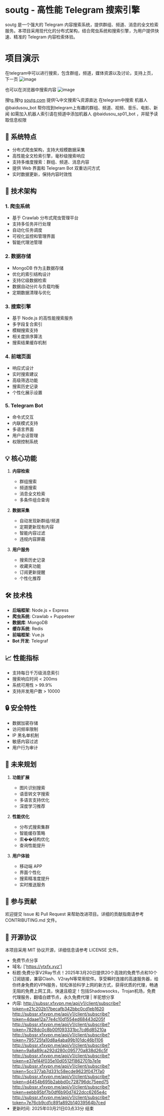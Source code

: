 # soutg - 高性能 Telegram 搜索引擎

soutg 是一个强大的 Telegram 内容搜索系统，提供群组、频道、消息的全文检索服务。本项目采用现代化的分布式架构，结合爬虫系统和搜索引擎，为用户提供快速、精准的 Telegram 内容检索体验。

# 项目演示

在telegram中可以进行搜索，包含群组，频道，媒体资源以及讨论，支持上页，下一页
![image](https://github.com/user-attachments/assets/3a0401eb-c811-4450-93ac-47a1ba054eff)

也可以在浏览器中搜索内容
![image](https://github.com/user-attachments/assets/89c2ac51-9921-4c17-be2d-ef6552d16b0b)

搜tg,搜tg <a href="soutg.com">soutg.com</a> 提供🔍中文搜索🔍资源直达  在telegram中搜索 机器人 @baidusou_bot  帮你找到telegram上有趣的群组、频道、视频、音乐、电影、新闻
如需加入机器人索引请在频道中添加机器人 @baidusou_sp01_bot ，并赋予读取信息权限


## 🚀 系统特点

- 分布式爬虫架构，支持大规模数据采集
- 高性能全文检索引擎，毫秒级搜索响应
- 支持多维度搜索：群组、频道、消息内容
- 提供 Web 界面和 Telegram Bot 双重访问方式
- 实时数据更新，保持内容时效性

## 🔧 技术架构

### 1. 爬虫系统
- 基于 Crawlab 分布式爬虫管理平台
- 支持多任务并行处理
- 自动化任务调度
- 可视化监控和管理界面
- 智能代理池管理

### 2. 数据存储
- MongoDB 作为主数据存储
- 优化的索引结构设计
- 支持亿级数据检索
- 数据自动分片与负载均衡
- 定期数据清理与优化

### 3. 搜索引擎
- 基于 Node.js 的高性能搜索服务
- 多字段复合索引
- 模糊搜索支持
- 相关度排序算法
- 搜索结果缓存机制

### 4. 前端页面
- 响应式设计
- 实时搜索建议
- 高级筛选功能
- 搜索历史记录
- 个性化展示设置

### 5. Telegram Bot
- 命令式交互
- 内联模式支持
- 多语言界面
- 用户会话管理
- 权限控制系统

## 💡 核心功能

1. **内容检索**
   - 群组搜索
   - 频道搜索
   - 消息全文检索
   - 多条件组合查询

2. **数据采集**
   - 自动发现新群组/频道
   - 定期更新现有内容
   - 智能内容过滤
   - 违规内容屏蔽

3. **用户服务**
   - 搜索历史记录
   - 收藏夹功能
   - 订阅更新提醒
   - 个性化推荐

## 🛠 技术栈

- **后端框架**: Node.js + Express
- **爬虫系统**: Crawlab + Puppeteer
- **数据库**: MongoDB
- **缓存系统**: Redis
- **前端框架**: Vue.js
- **Bot 开发**: Telegraf

## 📈 性能指标

- 支持每日千万级消息索引
- 搜索响应时间 < 200ms
- 系统可用性 > 99.9%
- 支持并发用户数 > 10000

## 🔒 安全特性

- 数据加密存储
- 访问频率限制
- IP 黑名单机制
- 敏感内容过滤
- 用户行为审计

## 🌟 未来规划

1. **功能扩展**
   - 图片识别搜索
   - 语音转文字搜索
   - 多语言支持优化
   - 深度学习推荐

2. **性能优化**
   - 分布式搜索集群
   - 智能缓存策略
   - 索��结构优化
   - 查询性能提升

3. **用户体验**
   - 移动端 APP
   - 界面个性化
   - 搜索精准度提升
   - 实时推送服务

## 🤝 参与贡献

欢迎提交 Issue 和 Pull Request 来帮助改进项目。详细的贡献指南请参考 CONTRIBUTING.md 文件。

## 📄 开源协议

本项目采用 MIT 协议开源，详细信息请参考 LICENSE 文件。 

- 免费节点分享 
- 域名: ['https://ytxfx.xyz'] 
- 标题:免费分享V2Ray节点！2025年3月20日提供20个高效的免费节点和10个订阅链接，兼容Clash、V2rayN等常用软件。享受瞬时连接的高速服务器，给你终身免费的VPN服务，轻松体验科学上网的新方式，获得优质的代理，畅通无阻的免费上网工具，快速且稳定！包括Shadowsocks，Trojan机场，免费代理服务，翻墙白嫖节点，永久免费代理  |  羊驼想分享 
- 内容: 
http://subssr.xfxvpn.me/api/v1/client/subscribe?token=e21c202b17becafb342bbc0cd1eb1620
http://subssr.xfxvpn.me/api/v1/client/subscribe?token=4daae12a77e4c10d1554ed68443d205f
http://subssr.xfxvpn.me/api/v1/client/subscribe?token=7828dc0c8b00f093331bc7cd6d85210a
http://subssr.xfxvpn.me/api/v1/client/subscribe?token=795725fa10d8a4aba99b101dc46b1106
http://subssr.xfxvpn.me/api/v1/client/subscribe?token=9a8a89ca292d280c095770a838d26c5f
http://subssr.xfxvpn.me/api/v1/client/subscribe?token=e37ef44f035e10d0512f1862701b7e1e
http://subssr.xfxvpn.me/api/v1/client/subscribe?token=5cc377ab7d331c58ecde9623f047f7a0
http://subssr.xfxvpn.me/api/v1/client/subscribe?token=d4454b695b2abbd0c728796dc75eed75
http://subssr.xfxvpn.me/api/v1/client/subscribe?token=eebb95bf7b0df6b90d7422dcc6265e4c
http://subssr.xfxvpn.me/api/v1/client/subscribe?token=7e76cb9cd1c891a892b14039564b7ced 
- 更新时间: 2025年03月21日03点33分 
结束

